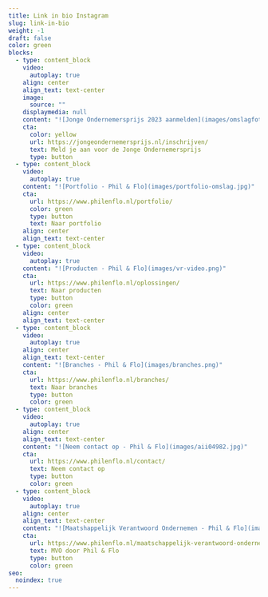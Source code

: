 ```yaml
---
title: Link in bio Instagram
slug: link-in-bio
weight: -1
draft: false
color: green
blocks:
  - type: content_block
    video:
      autoplay: true
    align: center
    align_text: text-center
    image:
      source: ""
    displaymedia: null
    content: "![Jonge Ondernemersprijs 2023 aanmelden](images/omslagfoto-jop-2023.jpg)"
    cta:
      color: yellow
      url: https://jongeondernemersprijs.nl/inschrijven/
      text: Meld je aan voor de Jonge Ondernemersprijs
      type: button
  - type: content_block
    video:
      autoplay: true
    content: "![Portfolio - Phil & Flo](images/portfolio-omslag.jpg)"
    cta:
      url: https://www.philenflo.nl/portfolio/
      color: green
      type: button
      text: Naar portfolio
    align: center
    align_text: text-center
  - type: content_block
    video:
      autoplay: true
    content: "![Producten - Phil & Flo](images/vr-video.png)"
    cta:
      url: https://www.philenflo.nl/oplossingen/
      text: Naar producten
      type: button
      color: green
    align: center
    align_text: text-center
  - type: content_block
    video:
      autoplay: true
    align: center
    align_text: text-center
    content: "![Branches - Phil & Flo](images/branches.png)"
    cta:
      url: https://www.philenflo.nl/branches/
      text: Naar branches
      type: button
      color: green
  - type: content_block
    video:
      autoplay: true
    align: center
    align_text: text-center
    content: "![Neem contact op - Phil & Flo](images/aii04982.jpg)"
    cta:
      url: https://www.philenflo.nl/contact/
      text: Neem contact op
      type: button
      color: green
  - type: content_block
    video:
      autoplay: true
    align: center
    align_text: text-center
    content: "![Maatshappelijk Verantwoord Ondernemen - Phil & Flo](images/mvo.jpg)"
    cta:
      url: https://www.philenflo.nl/maatschappelijk-verantwoord-ondernemen/
      text: MVO door Phil & Flo
      type: button
      color: green
seo:
  noindex: true
---
```

